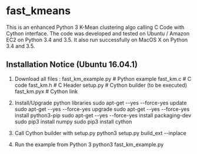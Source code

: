# fast_kmeans
This is an enhanced Python 3 K-Mean clustering algo calling C Code with Cython interface. 
The code was developed and tested on Ubuntu / Amazon EC2 on Python 3.4 and 3.5.
It also run successfully on MacOS X on Python 3.4 and 3.5.

Installation Notice (Ubuntu 16.04.1)
------------------------------------

1. Download all files :
fast_km_example.py  # Python example
fast_km.c           # C code
fast_km.h           # C Header
setup.py            # Cython builder (to be executed)
fast_km.pyx         # Cython link

2. Install/Upgrade python libraries
sudo apt-get --yes --force-yes update
sudo apt-get --yes --force-yes upgrade
sudo apt-get --yes --force-yes install python3-pip
sudo apt-get --yes --force-yes install packaging-dev
sudo pip3 install numpy
sudo pip3 install cython

3. Call Cython builder with setup.py
python3 setup.py build_ext --inplace

4. Run the example from Python 3
python3 fast_km_example.py
